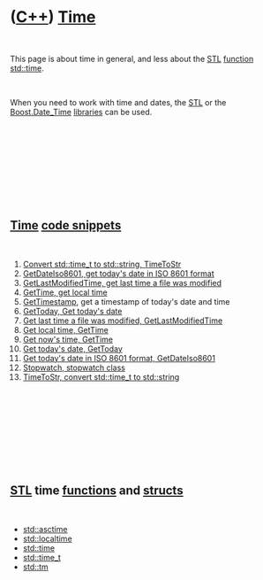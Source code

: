 



 

 

 

 

 

([C++](Cpp.md)) [Time](CppTime.md)
====================================

 

This page is about time in general, and less about the [STL](CppStl.md)
[function](CppFunction.md) [std::time](CppTime.md).

 

When you need to work with time and dates, the [STL](CppStl.md) or the
[Boost.Date\_Time](CppDate_Time.md) [libraries](CppLibrary.md) can be
used.

 

 

 

 

 

[Time](CppTime.md) [code snippets](CppCodeSnippets.md)
--------------------------------------------------------

 

1.  [Convert std::time\_t to std::string, TimeToStr](CppTimeToStr.md)
2.  [GetDateIso8601, get today's date in ISO 8601
    format](CppGetDateIso8601.md)
3.  [GetLastModifiedTime, get last time a file was
    modified](CppGetLastModifiedTime.md)
4.  [GetTime, get local time](CppGetTime.md)
5.  [GetTimestamp](CppGetTimestamp.md), get a timestamp of today's date
    and time
6.  [GetToday, Get today's date](CppGetToday.md)
7.  [Get last time a file was modified,
    GetLastModifiedTime](CppGetLastModifiedTime.md)
8.  [Get local time, GetTime](CppGetTime.md)
9.  [Get now's time, GetTime](CppGetTime.md)
10. [Get today's date, GetToday](CppGetToday.md)
11. [Get today's date in ISO 8601 format,
    GetDateIso8601](CppGetDateIso8601.md)
12. [Stopwatch, stopwatch class](CppStopwatch.md)
13. [TimeToStr, convert std::time\_t to std::string](CppTimeToStr.md)

 

 

 

 

 

[STL](CppStl.md) time [functions](CppFunction.md) and [structs](CppStruct.htm)
--------------------------------------------------------------------------------

 

-   [std::asctime](CppAsctime.md)
-   [std::localtime](CppLocaltime.md)
-   [std::time](CppTime.md)
-   [std::time\_t](CppTime_t.md)
-   [std::tm](CppTm.md)

 

 

 

 

 





 



